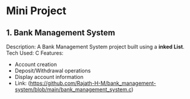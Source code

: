 # Mini Project

## 1. Bank Management System
Description: A Bank Management System project built using a **inked List**.
Tech Used: C 
Features:
  - Account creation
  - Deposit/Withdrawal operations
  - Display account information
- Link: (https://github.com/Rajath-H-M/bank_management-system/blob/main/bank_management_system.c) 
